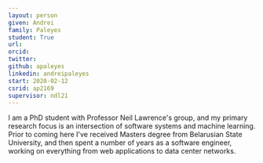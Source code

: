 ```yaml
---
layout: person
given: Andrei
family: Paleyes
student: True
url: 
orcid:
twitter: 
github: apaleyes
linkedin: andreipaleyes
start: 2020-02-12
csrid: ap2169
supervisor: ndl21
---
```


I am a PhD student with Professor Neil Lawrence's group, and my primary research focus is an intersection of software systems and machine learning. Prior to coming here I've received Masters degree from Belarusian State University, and then spent a number of years as a software engineer, working on everything from web applications to data center networks.

